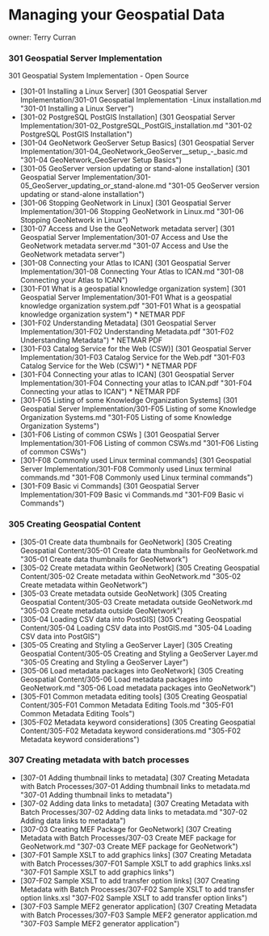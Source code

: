 Managing your Geospatial Data
===
owner: Terry Curran

### 301 Geospatial Server Implementation
301 Geospatial System Implementation - Open Source
- [301-01 Installing a Linux Server] (301 Geospatial Server Implementation/301-01 Geospatial Implementation -Linux installation.md "301-01 Installing a Linux Server")
- [301-02 PostgreSQL PostGIS Installation] (301 Geospatial Server Implementation/301-02_PostgreSQL_PostGIS_installation.md "301-02 PostgreSQL PostGIS Installation")
- [301-04 GeoNetwork GeoServer Setup Basics] (301 Geospatial Server Implementation/301-04_GeoNetwork_GeoServer__setup_-_basic.md  "301-04 GeoNetwork_GeoServer Setup Basics")
- [301-05 GeoServer version updating or stand-alone installation] (301 Geospatial Server Implementation/301-05_GeoServer_updating_or_stand-alone.md "301-05 GeoServer version updating or stand-alone installation")
- [301-06 Stopping GeoNetwork in Linux] (301 Geospatial Server Implementation/301-06 Stopping GeoNetwork in Linux.md "301-06 Stopping GeoNetwork in Linux")
- [301-07 Access and Use the GeoNetwork metadata server] (301 Geospatial Server Implementation/301-07 Access and Use the GeoNetwork metadata server.md "301-07 Access and Use the GeoNetwork metadata server")
- [301-08 Connecting your Atlas to ICAN] (301 Geospatial Server Implementation/301-08 Connecting Your Atlas to ICAN.md "301-08 Connecting your Atlas to ICAN")
- [301-F01 What is a geospatial knowledge organization system] (301 Geospatial Server Implementation/301-F01 What is a geospatial knowledge organization system.pdf "301-F01 What is a geospatial knowledge organization system") * NETMAR PDF
- [301-F02 Understanding Metadata] (301 Geospatial Server Implementation/301-F02 Understanding Metadata.pdf "301-F02 Understanding Metadata") * NETMAR PDF
- [301-F03 Catalog Service for the Web (CSW)] (301 Geospatial Server Implementation/301-F03 Catalog Service for the Web.pdf "301-F03 Catalog Service for the Web (CSW)") * NETMAR PDF
- [301-F04 Connecting your atlas to ICAN] (301 Geospatial Server Implementation/301-F04 Connecting your atlas to ICAN.pdf "301-F04 Connecting your atlas to ICAN") * NETMAR PDF
- [301-F05 Listing of some Knowledge Organization Systems]  (301 Geospatial Server Implementation/301-F05 Listing of some Knowledge Organization Systems.md "301-F05 Listing of some Knowledge Organization Systems")
- [301-F06 Listing of common CSWs ] (301 Geospatial Server Implementation/301-F06 Listing of common CSWs.md "301-F06 Listing of common CSWs")
- [301-F08 Commonly used Linux terminal commands] (301 Geospatial Server Implementation/301-F08 Commonly used Linux terminal commands.md "301-F08 Commonly used Linux terminal commands")
- [301-F09 Basic vi Commands] (301 Geospatial Server Implementation/301-F09 Basic vi Commands.md "301-F09 Basic vi Commands")

### 305 Creating Geospatial Content
- [305-01 Create data thumbnails for GeoNetwork] (305 Creating Geospatial Content/305-01 Create data thumbnails for GeoNetwork.md "305-01 Create data thumbnails for GeoNetwork")
- [305-02 Create metadata within GeoNetwork] (305 Creating Geospatial Content/305-02 Create metadata within GeoNetwork.md "305-02 Create metadata within GeoNetwork")
- [305-03 Create metadata outside GeoNetwork] (305 Creating Geospatial Content/305-03 Create metadata outside GeoNetwork.md "305-03 Create metadata outside GeoNetwork")
- [305-04 Loading CSV data into PostGIS] (305 Creating Geospatial Content/305-04 Loading CSV data into PostGIS.md "305-04 Loading CSV data into PostGIS")
- [305-05 Creating and Styling a GeoServer Layer] (305 Creating Geospatial Content/305-05 Creating and Styling a GeoServer Layer.md "305-05 Creating and Styling a GeoServer Layer")
- [305-06 Load metadata packages into GeoNetwork] (305 Creating Geospatial Content/305-06 Load metadata packages into GeoNetwork.md "305-06 Load metadata packages into GeoNetwork")
- [305-F01 Common metadata editing tools] (305 Creating Geospatial Content/305-F01 Common Metadata Editing Tools.md "305-F01 Common Metadata Editing Tools")
- [305-F02 Metadata keyword considerations] (305 Creating Geospatial Content/305-F02 Metadata keyword considerations.md "305-F02 Metadata keyword considerations")

### 307 Creating metadata with batch processes
- [307-01 Adding thumbnail links to metadata] (307 Creating Metadata with Batch Processes/307-01 Adding thumbnail links to metadata.md "307-01 Adding thumbnail links to metadata")
- [307-02 Adding data links to metadata] (307 Creating Metadata with Batch Processes/307-02 Adding data links to metadata.md "307-02 Adding data links to metadata")
- [307-03 Creating MEF Package for GeoNetwork] (307 Creating Metadata with Batch Processes/307-03 Create MEF package for GeoNetwork.md "307-03 Create MEF package for GeoNetwork")
- [307-F01 Sample XSLT to add graphics links] (307 Creating Metadata with Batch Processes/307-F01 Sample XSLT to add graphics links.xsl "307-F01 Sample XSLT to add graphics links")
- [307-F02 Sample XSLT to add transfer option links] (307 Creating Metadata with Batch Processes/307-F02 Sample XSLT to add transfer option links.xsl "307-F02 Sample XSLT to add transfer option links")
- [307-F03 Sample MEF2 generator application] (307 Creating Metadata with Batch Processes/307-F03 Sample MEF2 generator application.md "307-F03 Sample MEF2 generator application")
